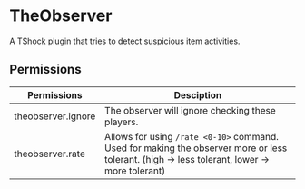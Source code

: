 # TheObserver
A TShock plugin that tries to detect suspicious item activities.

## Permissions
| Permissions        | Desciption                                       |
|--------------------|--------------------------------------------------|
| theobserver.ignore | The observer will ignore checking these players. |
| theobserver.rate   | Allows for using ``/rate <0-10>`` command. Used for making the observer more or less tolerant. (high -> less tolerant, lower -> more tolerant) |
